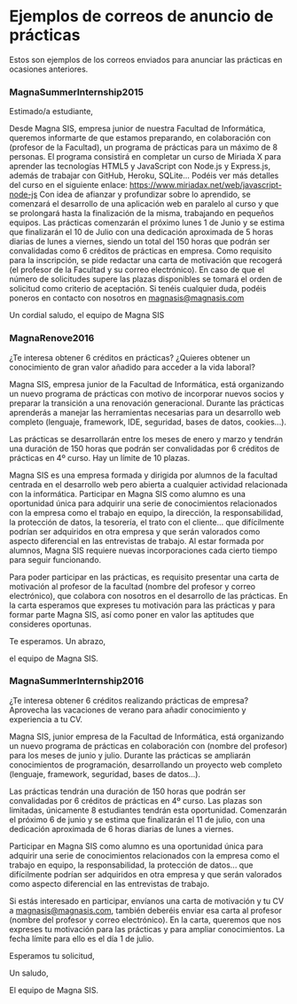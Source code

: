 # Ejemplos de correos de anuncio de prácticas

Estos son ejemplos de los correos enviados para anunciar las prácticas en ocasiones anteriores.


### MagnaSummerInternship2015

Estimado/a estudiante,

Desde Magna SIS, empresa junior de nuestra Facultad de Informática, queremos informarte de que estamos preparando, en colaboración con (profesor de la Facultad), un programa de prácticas para un máximo de 8 personas.
El programa consistirá en completar un curso de Miriada X para aprender las tecnologías HTML5 y JavaScript con Node.js y Express.js, además de trabajar con GitHub, Heroku, SQLite... Podéis ver más detalles del curso en el siguiente enlace: https://www.miriadax.net/web/javascript-node-js
Con idea de afianzar y profundizar sobre lo aprendido, se comenzará el desarrollo de una aplicación web en paralelo al curso y que se prolongará hasta la finalización de la misma, trabajando en pequeños equipos.
Las prácticas comenzarán el próximo lunes 1 de Junio y se estima que finalizarán el 10 de Julio con una dedicación aproximada de 5 horas diarias de lunes a viernes, siendo un total del 150 horas que podrán ser convalidadas como 6 créditos de prácticas en empresa.
Como requisito para la inscripción, se pide redactar una carta de motivación que recogerá (el profesor de la Facultad y su correo electrónico). En caso de que el número de solicitudes supere las plazas disponibles se tomará el orden de solicitud como criterio de aceptación.
Si tenéis cualquier duda, podéis poneros en contacto con nosotros en magnasis@magnasis.com

Un cordial saludo,
el equipo de Magna SIS


### MagnaRenove2016

¿Te interesa obtener 6 créditos en prácticas? ¿Quieres obtener un conocimiento de gran valor añadido para acceder a la vida laboral?

Magna SIS, empresa junior de la Facultad de Informática, está organizando un nuevo programa de prácticas con motivo de incorporar nuevos socios y preparar la transición a una renovación generacional. Durante las prácticas aprenderás a manejar las herramientas necesarias para un desarrollo web completo (lenguaje, framework, IDE, seguridad, bases de datos, cookies...).

Las prácticas se desarrollarán entre los meses de enero y marzo y tendrán una duración de 150 horas que podrán ser convalidadas por 6 créditos de prácticas en 4º curso. Hay un límite de 10 plazas.

Magna SIS es una empresa formada y dirigida por alumnos de la facultad centrada en el desarrollo web pero abierta a cualquier actividad relacionada con la informática. Participar en Magna SIS como alumno es una oportunidad única para adquirir una serie de conocimientos relacionados con la empresa como el trabajo en equipo, la dirección, la responsabilidad, la protección de datos, la tesorería, el trato con el cliente... que difícilmente podrían ser adquiridos en otra empresa y que serán valorados como aspecto diferencial en las entrevistas de trabajo. Al estar formada por alumnos, Magna SIS requiere nuevas incorporaciones cada cierto tiempo para seguir funcionando.

Para poder participar en las prácticas, es requisito presentar una carta de motivación al profesor de la facultad (nombre del profesor y correo electrónico), que colabora con nosotros en el desarrollo de las prácticas. En la carta esperamos que expreses tu motivación para las prácticas y para formar parte Magna SIS, así como poner en valor las aptitudes que consideres oportunas.

Te esperamos. Un abrazo,

el equipo de Magna SIS.


### MagnaSummerInternship2016

¿Te interesa obtener 6 créditos realizando prácticas de empresa? Aprovecha las vacaciones de verano para añadir conocimiento y experiencia a tu CV.

Magna SIS, junior empresa de la Facultad de Informática, está organizando un nuevo programa de prácticas en colaboración con (nombre del profesor) para los meses de junio y julio. Durante las prácticas se ampliarán conocimientos de programación, desarrollando un proyecto web completo (lenguaje, framework, seguridad, bases de datos...).

Las prácticas tendrán una duración de 150 horas que podrán ser convalidadas por 6 créditos de prácticas en 4º curso. Las plazas son limitadas, únicamente 8 estudiantes tendrán esta oportunidad. Comenzarán el próximo 6 de junio y se estima que finalizarán el 11 de julio, con una dedicación aproximada de 6 horas diarias de lunes a viernes.

Participar en Magna SIS como alumno es una oportunidad única para adquirir una serie de conocimientos relacionados con la empresa como el trabajo en equipo, la responsabilidad, la protección de datos... que difícilmente podrían ser adquiridos en otra empresa y que serán valorados como aspecto diferencial en las entrevistas de trabajo.

Si estás interesado en participar, envíanos una carta de motivación y tu CV a magnasis@magnasis.com, también deberéis enviar esa carta al profesor (nombre del profesor y correo electrónico).  En la carta, queremos que nos expreses tu motivación para las prácticas y para ampliar conocimientos. La fecha límite para ello es el día 1 de julio.

Esperamos tu solicitud,

Un saludo,

El equipo de Magna SIS.







